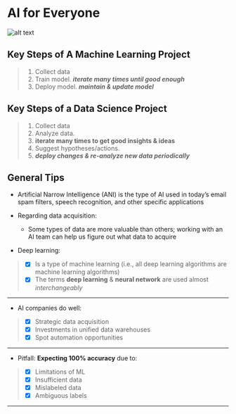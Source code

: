 # AI for Everyone

![alt text](AI.jpg "AI")

## Key Steps of A Machine Learning Project

> 1. Collect data 
> 2. Train model. ***iterate many times until good enough***
> 3. Deploy model. ***maintain & update model***

## Key Steps of a Data Science Project

> 1. Collect data
> 2. Analyze data. 
>   1. __iterate many times to get good insights & ideas__
> 3. Suggest hypotheses/actions. 
>   1. ***deploy changes & re-analyze new data periodically***
 
## General Tips
- Artificial Narrow Intelligence (ANI) is the type of AI used in today’s email spam filters, speech recognition, 
 and other specific applications

- Regarding data acquisition: 
  - Some types of data are more valuable than others; working with an AI team can help us figure 
 out what data to acquire
 
- Deep learning:
> - [x] Is a type of machine learning (i.e., all deep learning algorithms are machine learning 
 algorithms)
> - [x] The terms __deep learning__ & __neural network__ are used almost *_interchangeably_*
___  
 - AI companies do well:
 > - [x] Strategic data acquisition
 > - [x] Investments in unified data warehouses
 > - [x] Spot automation opportunities
___
- Pitfall: __Expecting 100% accuracy__ due to:
> - [x] Limitations of ML
> - [x] Insufficient data
> - [x] Mislabeled data
> - [x] Ambiguous labels
___
